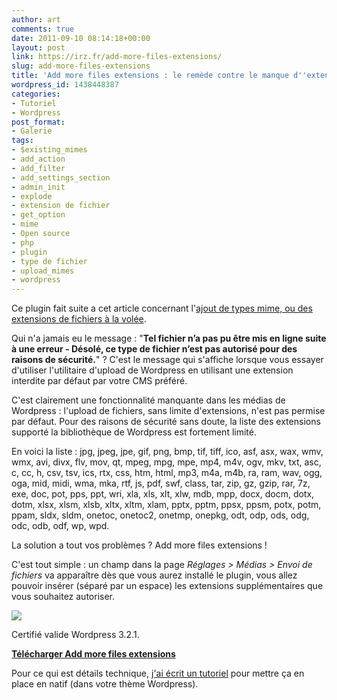 ```yaml
---
author: art
comments: true
date: 2011-09-10 08:14:18+00:00
layout: post
link: https://irz.fr/add-more-files-extensions/
slug: add-more-files-extensions
title: 'Add more files extensions : le remède contre le manque d''extensions de wordpress'
wordpress_id: 1438448387
categories:
- Tutoriel
- Wordpress
post_format:
- Galerie
tags:
- $existing_mimes
- add_action
- add_filter
- add_settings_section
- admin_init
- explode
- extension de fichier
- get_option
- mime
- Open source
- php
- plugin
- type de fichier
- upload_mimes
- wordpress
---
```


Ce plugin fait suite a cet article concernant l'[ajout de types mime, ou des extensions de fichiers à la volée](https://irz.fr/ajouter-un-type-mime).

Qui n'a jamais eu le message : "**Tel fichier n’a pas pu être mis en ligne suite à une erreur - Désolé, ce type de fichier n’est pas autorisé pour des raisons de sécurité.**" ? C'est le message qui s'affiche lorsque vous essayer d'utiliser l'utilitaire d'upload de Wordpress en utilisant une extension interdite par défaut par votre CMS préféré.

C'est clairement une fonctionnalité manquante dans les médias de Wordpress : l'upload de fichiers, sans limite d'extensions, n'est pas permise par défaut. Pour des raisons de sécurité sans doute, la liste des extensions supporté la bibliothèque de Wordpress est fortement limité.

En voici la liste : jpg, jpeg, jpe, gif, png, bmp, tif, tiff, ico, asf, asx, wax, wmv, wmx, avi, divx, flv, mov, qt, mpeg, mpg, mpe, mp4, m4v, ogv, mkv, txt, asc, c, cc, h, csv, tsv, ics, rtx, css, htm, html, mp3, m4a, m4b, ra, ram, wav, ogg, oga, mid, midi, wma, mka, rtf, js, pdf, swf, class, tar, zip, gz, gzip, rar, 7z, exe, doc, pot, pps, ppt, wri, xla, xls, xlt, xlw, mdb, mpp, docx, docm, dotx, dotm, xlsx, xlsm, xlsb, xltx, xltm, xlam, pptx, pptm, ppsx, ppsm, potx, potm, ppam, sldx, sldm, onetoc, onetoc2, onetmp, onepkg, odt, odp, ods, odg, odc, odb, odf, wp, wpd.

La solution a tout vos problèmes ? Add more files extensions !

C'est tout simple : un champ dans la page _Réglages > Médias > Envoi de fichiers_ va apparaître dès que vous aurez installé le plugin, vous allez pouvoir insérer (séparé par un espace) les extensions supplémentaires que vous souhaitez autoriser.

[![](https://static.irz.fr/2011/09/screenshot-1.png)](https://static.irz.fr/2011/09/screenshot-1.png)

Certifié valide Wordpress 3.2.1.

**[Télécharger Add more files extensions](https://github.com/arthurlacoste/add-more-files-extensions)**

Pour ce qui est détails technique, [j'ai écrit un tutoriel](https://irz.fr/ajouter-un-type-mime) pour mettre ça en place en natif (dans votre thème Wordpress).
